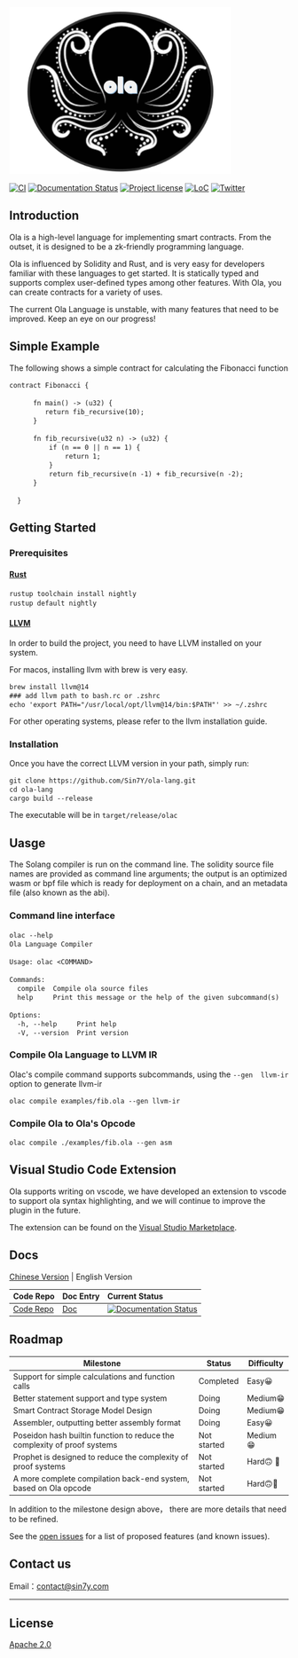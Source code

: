 <img src="docs/en/source/images/ola.jpg" alt="Ola Logo" width = "400" height = "300" style="align:center" />



 [![CI](https://img.shields.io/github/actions/workflow/status/Sin7y/ola-lang/rust.yml)](https://github.com/Sin7Y/ola-lang/actions)
 [![Documentation Status](https://img.shields.io/readthedocs/olang)](https://solang.readthedocs.io/en/latest/?badge=latest)
 [![Project license](https://img.shields.io/github/license/Sin7y/ola-lang)](LICENSE)
 [![LoC](https://tokei.rs/b1/github/Sin7y/ola-lang?category=lines)](https://github.com/Sin7y/ola-lang)
 [![Twitter](https://img.shields.io/twitter/follow/Sin7y_Labs?style=social)](https://twitter.com/Sin7y_Labs)

## Introduction

Ola is a high-level language for implementing smart contracts. From the outset, it is designed to be a zk-friendly programming language.

Ola is influenced by Solidity and Rust, and is very easy for developers familiar with these languages to get started. It is statically typed and supports complex user-defined types among other features. With Ola, you can create contracts for a variety of uses.

The current Ola Language is unstable, with many features that need to be improved. Keep an eye on our progress!

## Simple Example

The following shows a simple contract for calculating the Fibonacci function

```
contract Fibonacci {

      fn main() -> (u32) {
         return fib_recursive(10);
      }

      fn fib_recursive(u32 n) -> (u32) {
          if (n == 0 || n == 1) {
              return 1;
          }
          return fib_recursive(n -1) + fib_recursive(n -2);
      }

  }
```

## Getting Started

### Prerequisites

#### [Rust](https://www.rust-lang.org/tools/install)

```bash
rustup toolchain install nightly
rustup default nightly
```

#### [LLVM](https://releases.llvm.org/)

In order to build the project, you need to have LLVM installed on your system.


For macos, installing llvm with brew is very easy.

```
brew install llvm@14
### add llvm path to bash.rc or .zshrc
echo 'export PATH="/usr/local/opt/llvm@14/bin:$PATH"' >> ~/.zshrc 
```

For other operating systems, please refer to the llvm installation guide.

### Installation

Once you have the correct LLVM version in your path, simply run:

```
git clone https://github.com/Sin7Y/ola-lang.git
cd ola-lang
cargo build --release 
```

The executable will be in `target/release/olac`

## Uasge

The Solang compiler is run on the command line. The solidity source file names are provided as command line arguments; the output is an optimized wasm or bpf file which is ready for deployment on a chain, and an metadata file (also known as the abi).

### Command line interface

```
olac --help
Ola Language Compiler

Usage: olac <COMMAND>

Commands:
  compile  Compile ola source files
  help     Print this message or the help of the given subcommand(s)

Options:
  -h, --help     Print help
  -V, --version  Print version
```

### Compile Ola Language to LLVM IR

Olac's compile command supports subcommands, using the  `--gen  llvm-ir` option to generate llvm-ir

```
olac compile examples/fib.ola --gen llvm-ir
```

### Compile Ola to Ola's Opcode

```
olac compile ./examples/fib.ola --gen asm
```

## Visual Studio Code Extension

Ola supports writing on vscode, we have developed an extension to vscode to support ola syntax highlighting, and we will continue to improve the plugin in the future.

The extension can be found on the [Visual Studio Marketplace](https://marketplace.visualstudio.com/items?itemName=Sin7y.ola).

## Docs

[Chinese Version](./README_zh_CN.md) | English Version

| Code Repo                                          | Doc Entry                                      | Current Status                                               |
| :------------------------------------------------- | :--------------------------------------------- | :----------------------------------------------------------- |
| [Code Repo](https://github.com/Sin7Y/ola-lang.git) | [Doc](https://olang.readthedocs.io/en/latest/) | [![Documentation Status](https://img.shields.io/readthedocs/olang)](https://solang.readthedocs.io/en/latest/?badge=latest) |

## Roadmap


| Milestone                                                    | Status      | Difficulty                      |
| ------------------------------------------------------------ | ----------- | ------------------------------- |
| Support for simple calculations and function calls           | Completed   | Easy:grinning:                  |
| Better statement support and type system                     | Doing       | Medium:grin:                    |
| Smart Contract Storage Model Design                          | Doing       | Medium:grin:                    |
| Assembler, outputting better assembly format                 | Doing       | Easy:grinning:                  |
| Poseidon hash builtin function to reduce the complexity of proof systems | Not started | Medium :grin:                          |
| Prophet is designed to reduce the complexity of proof systems | Not started | Hard:upside_down_face: :muscle: |
| A more complete compilation back-end system, based on Ola opcode | Not started | Hard:upside_down_face::muscle:  |

In addition to the milestone design above， there are more details that need to be refined.

See the [open issues](https://github.com/Sin7Y/ola-lang/issues) for a list of proposed features (and known issues).

## Contact us

Email：<contact@sin7y.com>
*******************************

## License

[Apache 2.0](LICENSE)
